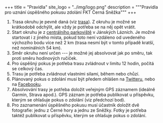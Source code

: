 +++
title = "Pravidla"
site_logo = "../img/logo.png"
description = """Pravidla pro uznání úspěšného pokusu zdolání FKT Černá Sněžka"""
+++

1. Trasa okruhu je pevně daná (viz [trasa](/trasa)). Z okruhu je možné
   se krátkodobě odchýlit, ale vždy je potřeba se na něj opět vrátit.
1. Start okruhu je z [centrálního parkoviště](//mapy.cz/s/keneluzuma)
   v Jánských Lázních. Je možné startovat i z jiného místa, pokud toto není
   vzdáleno od uvedeného výchozího bodu více než 2 km (trasa nesmí být
   v tomto případě kratší, než nominálních 54 km).
1. Směr okruhu není určen --- je možné jej absolvovat jak po směru, tak
   proti směru hodinových ručiček.
1. Pro úspěšný pokus je potřeba trasu zvládnout v limitu 12 hodin,
   počítá se celkový čas.
1. Trasu je potřeba zvládnout vlastními silami, během nebo chůzí.
1. Plánovaný pokus o zdolání musí být předem ohlášen na [Twitteru](//twitter.com/CernaSnezka),
   nebo na [Facebooku](//facebook.com/CernaSnezka).
1. Absolvování trasy je potřeba doložit veřejným GPS záznamem (ideálně
   Garmin, Strava apod.). GPS záznam je potřeba publikovat u příspěvku, kterým
   se ohlašuje pokus o zdolání (viz předchozí bod).
1. Pro zaznamenání úspěšného pokusu musí účastník doložit dvě fotografie: jednu
   z Černé hory a jednu ze Sněžky. Fotky je potřeba taktéž publikovat u příspěvku,
   kterým se ohlašuje pokus o zdolání.
